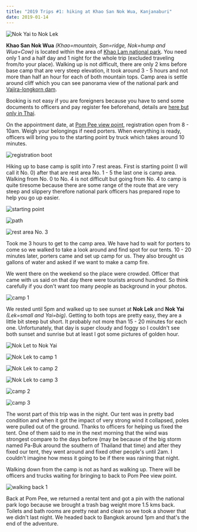 ```yaml
---
title: "2019 Trips #1: hiking at Khao San Nok Wua, Kanjanaburi"
date: 2019-01-14
---
```


![Nok Yai to Nok Lek](./2019010517094801.jpg)

**Khao San Nok Wua** *(Khao=mountain, San=ridge, Nok=hump and Wua=Cow)* is located within the area of [Khao Lam national park](https://goo.gl/maps/xTzSjcVfULo). You need only 1 and a half day and 1 night for the whole trip (excluded traveling from/to your place). Walking up is not difficult, there are only 2 kms before base camp that are very steep elevation, it took around 3 - 5 hours and not more than half an hour for each of both mountain tops. Camp area is settle around cliff which you can see panorama view of the national park and [Vajira-longkorn dam](https://goo.gl/maps/nuj4p3adCWG2).

Booking is not easy if you are foreigners because you have to send some documents to officers and pay register fee beforehand, details are [here but only in Thai](https://www.facebook.com/อุทยานแห่งชาติเขาแหลม-330864760360387/).

On the appointment date, at [Pom Pee view point](https://goo.gl/maps/ikhTcSF4qnB2), registration open from 8 - 10am. Weigh your belongings if need porters. When everything is ready, officers will bring you to the starting point by truck which takes around 10 minutes.

![registration boot](./2019010509110301.jpg)

Hiking up to base camp is split into 7 rest areas. First is starting point (I will call it No. 0) after that are rest area No. 1 - 5 the last one is camp area. Walking from No. 0 to No. 4 is not difficult but going from No. 4 to camp is quite tiresome because there are some range of the route that are very steep and slippery therefore national park officers has prepared rope to help you go up easier.

![starting point](./2019010509570807.jpg)

![path](./2019010510080809.jpg)

![rest area No. 3](./2019010511371017.jpg)

Took me 3 hours to get to the camp area. We have had to wait for porters to come so we walked to take a look around and find spot for our tents. 10 - 20 minutes later, porters came and set up camp for us. They also brought us gallons of water and asked if we want to make a camp fire.

We went there on the weekend so the place were crowded. Officer that came with us said on that day there were tourists around hundred. So think carefully if you don't want too many people as background in your photos.

![camp 1](./2019010518181809.jpg)

We rested until 5pm and walked up to see sunset at **Nok Lek** and **Nok Yai** *(Lek=small and Yai=big)*. Getting to both tops are pretty easy, they are a little bit steep but short. It probably not more than 15 - 20 minutes for each one. Unfortunately, that day is super cloudy and foggy so I couldn't see both sunset and sunrise but at least I got some pictures of golden hour.

![Nok Let to Nok Yai](./2019010516533005.jpg)

![Nok Lek to camp 1](./2019010517483402.jpg)

![Nok Lek to camp 2](./2019010517514503.jpg)

![Nok Lek to camp 3](./2019010517565307.jpg)

![camp 2](./2019010518200211.jpg)

![camp 3](./2019010518230714.jpg)

The worst part of this trip was in the night. Our tent was in pretty bad condition and when it got the impact of very strong wind it collapsed, poles were pulled out of the ground. Thanks to officers for helping us fixed the tent. One of them said to me in the next morning that the wind was strongest compare to the days before (may be because of the big storm named Pa-Buk around the southern of Thailand that time) and after they fixed our tent, they went around and fixed other people's until 2am. I couldn't imagine how mess it going to be if there was raining that night.

Walking down from the camp is not as hard as walking up. There will be officers and trucks waiting for bringing to back to Pom Pee view point.

![walking back 1](./2019010608470406.jpg)

Back at Pom Pee, we returned a rental tent and got a pin with the national park logo because we brought a trash bag weight more 1.5 kms back. Toilets and bath rooms are pretty neat and clean so we took a shower that we didn't last night. We headed back to Bangkok around 1pm and that's the end of the adventure.
